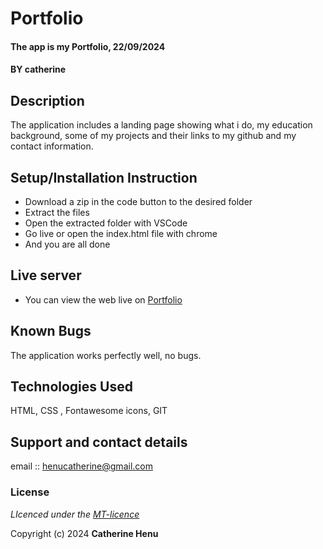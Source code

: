 # Portfolio
#### The app is my Portfolio, 22/09/2024
#### **BY catherine**
## Description
The application includes a  landing page showing what i do, my education background, some of my projects and their links to my github  and my contact information.

## Setup/Installation Instruction
* Download a zip in the code button to the desired folder
* Extract the files
* Open the extracted folder with VSCode
* Go live or open the index.html file with chrome
* And you are all done

## Live server
* You can view the web live on [Portfolio](https://catehenu.github.io/catherine-repo/)

## Known Bugs
The application works perfectly well, no bugs.

## Technologies Used
HTML, CSS , Fontawesome icons, GIT

## Support and contact details
email :: henucatherine@gmail.com

### License
*LIcenced under the [MT-licence](https://github.com/k-koech/portfolio-sdft11/blob/master/LICENSE.md)*

Copyright (c) 2024 **Catherine Henu**
